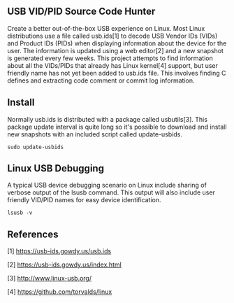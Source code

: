 ## USB VID/PID Source Code Hunter
Create a better out-of-the-box USB experience on Linux.
Most Linux distributions use a file called usb.ids[1] to decode USB Vendor IDs (VIDs) and Product IDs (PIDs) when displaying information about the device for the user.
The information is updated using a web editor[2] and a new snapshot is generated every few weeks.
This project attempts to find information about all the VIDs/PIDs that already has Linux kernel[4] support, but user friendly name has not yet been added to usb.ids file. This involves finding C defines and extracting code comment or commit log information.


## Install
Normally usb.ids is distributed with a package called usbutils[3]. This package update interval is quite long so it's possible to download and install new snapshots with an included script called update-usbids.

    sudo update-usbids


## Linux USB Debugging
A typical USB device debugging scenario on Linux include sharing of verbose output of the lsusb command. This output will also include user friendly VID/PID names for easy device identification.

    lsusb -v


## References
[1] https://usb-ids.gowdy.us/usb.ids

[2] https://usb-ids.gowdy.us/index.html

[3] http://www.linux-usb.org/

[4] https://github.com/torvalds/linux
